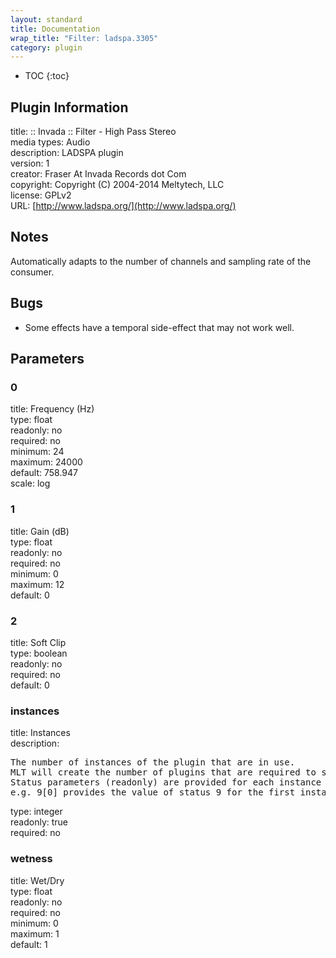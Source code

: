 ```yaml
---
layout: standard
title: Documentation
wrap_title: "Filter: ladspa.3305"
category: plugin
---
```

* TOC
{:toc}

## Plugin Information

title: :: Invada :: Filter - High Pass Stereo  
media types:
Audio  
description: LADSPA plugin  
version: 1  
creator: Fraser At Invada Records dot Com  
copyright: Copyright (C) 2004-2014 Meltytech, LLC  
license: GPLv2  
URL: [http://www.ladspa.org/](http://www.ladspa.org/)  

## Notes

Automatically adapts to the number of channels and sampling rate of the consumer.

## Bugs

* Some effects have a temporal side-effect that may not work well.


## Parameters

### 0

title: Frequency (Hz)    
type: float  
readonly: no  
required: no  
minimum: 24  
maximum: 24000  
default: 758.947  
scale: log  

### 1

title: Gain (dB)    
type: float  
readonly: no  
required: no  
minimum: 0  
maximum: 12  
default: 0  

### 2

title: Soft Clip    
type: boolean  
readonly: no  
required: no  
default: 0  

### instances

title: Instances    
description:
<pre>
The number of instances of the plugin that are in use.
MLT will create the number of plugins that are required to support the number of audio channels.
Status parameters (readonly) are provided for each instance and are accessed by specifying the instance number after the identifier (starting at zero).
e.g. 9[0] provides the value of status 9 for the first instance.
</pre>
type: integer  
readonly: true  
required: no  

### wetness

title: Wet/Dry    
type: float  
readonly: no  
required: no  
minimum: 0  
maximum: 1  
default: 1  

